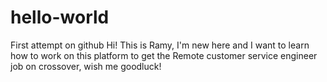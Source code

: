 # hello-world
First attempt on github
Hi! This is Ramy, I'm new here and I want to learn how to work on this platform to get the Remote customer service engineer job on crossover, wish me goodluck!
